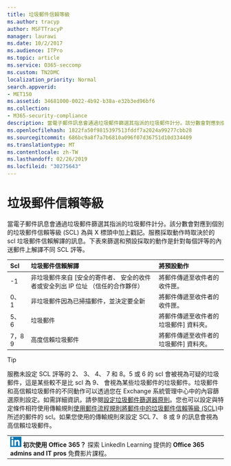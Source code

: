 ```yaml
---
title: 垃圾郵件信賴等級
ms.author: tracyp
author: MSFTTracyP
manager: laurawi
ms.date: 10/2/2017
ms.audience: ITPro
ms.topic: article
ms.service: O365-seccomp
ms.custom: TN2DMC
localization_priority: Normal
search.appverid:
- MET150
ms.assetid: 34681000-0022-4b92-b38a-e32b3ed96bf6
ms.collection:
- M365-security-compliance
description: 當電子郵件訊息會通過垃圾郵件篩選其指派的垃圾郵件計分。該分數會對應到個別的垃圾郵件信賴等級 (SCL) 為與 X 標頭中加上戳記。服務採取動作時取決於的 scl 垃圾郵件信賴解譯的訊息。下表來篩選和預設採取的動作是針對每個評等的內送郵件上解譯不同 SCL 評等。
ms.openlocfilehash: 1822fa50f9815397513fddf7a2024a99277cbb28
ms.sourcegitcommit: 686bc9a8f7a7b6810a096f07d36751d10d334409
ms.translationtype: MT
ms.contentlocale: zh-TW
ms.lasthandoff: 02/26/2019
ms.locfileid: "30275643"
---
```

# <a name="spam-confidence-levels"></a>垃圾郵件信賴等級

當電子郵件訊息會通過垃圾郵件篩選其指派的垃圾郵件計分。該分數會對應到個別的垃圾郵件信賴等級 (SCL) 為與 X 標頭中加上戳記。服務採取動作時取決於的 scl 垃圾郵件信賴解譯的訊息。下表來篩選和預設採取的動作是針對每個評等的內送郵件上解譯不同 SCL 評等。
  
|**Scl**|**垃圾郵件信賴解譯**|**將預設動作**|
|:-----|:-----|:-----|
|-1  <br/> |非垃圾郵件來自 [安全的寄件者、 安全的收件者或安全列出 IP 位址 （信任的合作夥伴）  <br/> |將郵件傳遞至收件者的收件匣。  <br/> |
|0、 1  <br/> |非垃圾郵件因為已掃描郵件，並決定要全新  <br/> |將郵件傳遞至收件者的收件匣。  <br/> |
|5、 6  <br/> | 垃圾郵件  <br/> |將郵件傳遞至收件者的垃圾郵件] 資料夾。  <br/> |
|7，8 9  <br/> |高度信賴垃圾郵件  <br/> |將郵件傳遞至收件者的垃圾郵件] 資料夾。  <br/> |
   
> [!TIP]
> 服務未設定 SCL 評等的 2、 3、 4、 7 和 8。5 或 6 的 scl 會被視為可疑的垃圾郵件，這是某些較不是比 scl 為 9、 會視為某些垃圾郵件的垃圾郵件。垃圾郵件和高信賴垃圾郵件的不同動作可以透過您在 Exchange 系統管理中心中的內容篩選原則設定。如需詳細資訊，請參閱[設定垃圾郵件篩選器原則](configure-your-spam-filter-policies.md)。您也可以設定與特定條件相符使用傳輸規則[使用郵件流程規則將郵件中的垃圾郵件信賴等級 (SCL)](use-mail-flow-rules-to-set-the-spam-confidence-level-scl-in-messages.md)中所述的郵件的 scl。如果您使用的傳輸規則來設定 SCL 7、 8 或 9 的訊息會視為高信賴垃圾郵件。 
  
||
|:-----|
|![LinkedIn Learning 的短圖示](media/eac8a413-9498-4220-8544-1e37d1aaea13.png) **初次使用 Office 365？**         探索 LinkedIn Learning 提供的 **Office 365 admins and IT pros** 免費影片課程。 |
   

